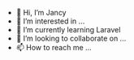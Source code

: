 - 👋 Hi, I’m Jancy
- 👀 I’m interested in ...
- 🌱 I’m currently learning Laravel
- 💞️ I’m looking to collaborate on ...
- 📫 How to reach me ...

<!---
jancycj/jancycj is a ✨ special ✨ repository because its `README.md` (this file) appears on your GitHub profile.
You can click the Preview link to take a look at your changes.
--->
